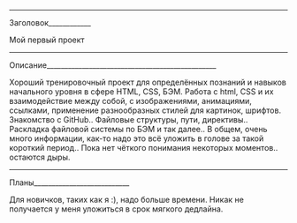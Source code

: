 _________
Заголовок____________

Мой первый проект

________
Описание________________________________________________

Хороший тренировочный проект для определённых познаний и навыков начального уровня в сфере HTML, CSS, БЭМ. Работа с html, CSS и их взаимодействие между собой, с изображениями, анимациями, ссылками, применение разнообразных стилей для картинок, шрифтов. Знакомство с GitHub.. Файловые структуры, пути, директивы.. Раскладка файловой системы по БЭМ и так далее..
В общем, очень много информации, как-то надо это всё уложить в голове за такой короткий период.. Пока нет чёткого понимания некоторых моментов.. остаются дыры.

______
Планы___________________________

Для новичков, таких как я :), надо больше времени. Никак не получается у меня уложиться в срок мягкого дедлайна.
